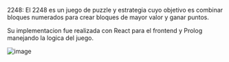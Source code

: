 2248:
El 2248 es un juego de puzzle y estrategia cuyo objetivo es combinar bloques numerados para crear bloques de mayor valor y ganar puntos.

Su implementacion fue realizada con React para el frontend y Prolog manejando la logica del juego. 


![image](https://github.com/JulianAlconcher/Proyecto-1-LCC/assets/111883752/1719ee8f-e042-4d29-ad98-dae96b802ddd)

